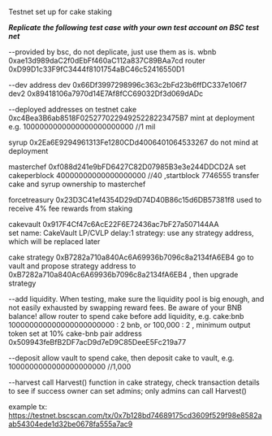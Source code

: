 Testnet set up for cake staking 

***Replicate the following test case with your own test account on BSC test net***

--provided by bsc, do not deplicate, just use them as is.
wbnb	0xae13d989daC2f0dEbFf460aC112a837C89BAa7cd
router	0xD99D1c33F9fC3444f8101754aBC46c52416550D1

--dev address
dev	        0x66Df3997298996c363c2bFd23b6ffDC337e106f7
dev2		0x89418106a7970d14E7Af8fCC69032Df3d069dADc

--deployed addresses on testnet
cake    0xc4Bea3B6ab8518F02527702294925228223475B7
    mint  at deployment e.g.  1000000000000000000000000 //1 mil

syrup   0x2Ea6E9294961313Fe1280CDd4006401064533267
    do not mind at deployment

masterchef  0xf088d241e9bFD6427C82D07985B3e3e244DDCD2A
    set cakeperblock    40000000000000000000 //40  ,startblock 7746555
    transfer cake and syrup ownership to masterchef

forcetreasury   0x23D3C41ef4354D29dD74D40B86c15d6DB57381f8
    used to receive 4% fee rewards from staking

cakevault   0x917F4Cf47c6AcE22F6E72436ac7bF27a507144AA  
    set name: CakeVault LP/CVLP
    delay:1
    strategy: use any strategy address, which will be replaced later

cake strategy   0xB7282a710a840Ac6A69936b7096c8a2134fA6EB4
    go to vault and propose strategy address to 0xB7282a710a840Ac6A69936b7096c8a2134fA6EB4  , then upgrade strategy

--add liquidity. When testing, make sure the liquidity pool is big enough, and not easily exhausted by swapping reward fees. Be aware of your BNB balance!
allow router to spend cake before
add liquidity, e.g. cake:bnb 100000000000000000000000 : 2 bnb, or 100,000 : 2 , minimum output token set at 10%
cake-bnb pair address   0x509943feBfB2DF7acD9d7eD9C85DeeE5Fc219a77

--deposit
allow vault to spend cake, then deposit cake to vault, e.g. 1000000000000000000000 //1,000

--harvest
call Harvest() function in cake strategy, check transaction details to see if success
owner can set admins; only admins can call Harvest()

example tx: https://testnet.bscscan.com/tx/0x7b128bd74689175cd3609f529f98e8582aab54304ede1d32be0678fa555a7ac9
